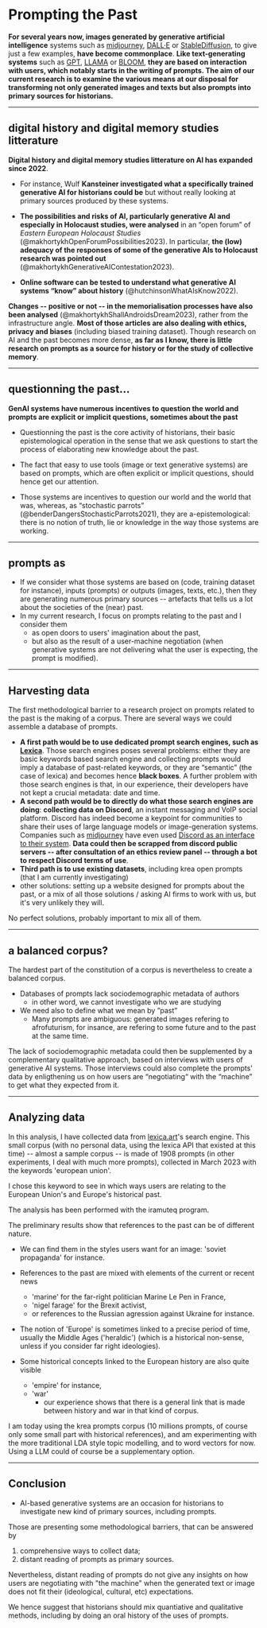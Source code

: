 # Prompting the Past

**For several years now, images generated by generative artificial intelligence** systems such as [midjourney](https://www.midjourney.com/home?callbackUrl=%2Fexplore), [DALL·E](https://openai.com/dall-e-2) or [StableDiffusion](https://stability.ai), to give just a few examples, **have become commonplace**. **Like text-generating systems** such as [GPT](https://openai.com/gpt-4), [LLAMA](https://ai.meta.com/llama/) or [BLOOM](https://huggingface.co/bigscience/bloom), **they are based on interaction with users, which notably starts in the writing of prompts. The aim of our current research is to examine the various means at our disposal for transforming not only generated images and texts but also prompts into primary sources for historians.**

---


## digital history and digital memory studies litterature

**Digital history and digital memory studies litterature on AI has expanded since 2022**.

- For instance, Wulf **Kansteiner investigated what a specifically trained generative AI for historians could be** but without really looking at primary sources produced by these systems.

- **The possibilities and risks of AI, particularly generative AI and especially in Holocaust studies, were analysed** in an “open forum” of *Eastern European Holocaust Studies* (@makhortykhOpenForumPossibilities2023). In particular, **the (low) adequacy of the responses of some of the generative AIs to Holocaust research was pointed out** (@makhortykhGenerativeAIContestation2023).

- **Online software can be tested to understand what generative AI systems “know” about history** (@hutchinsonWhatAIsKnow2022).

**Changes -- positive or not -- in the memorialisation processes have also been analysed** (@makhortykhShallAndroidsDream2023), rather from the infrastructure angle. **Most of those articles are also dealing with ethics, privacy and biases** (including biased training dataset). Though research on AI and the past becomes more dense, **as far as I know, there is little research on prompts as a source for history or for the study of collective memory**.

---

## questionning the past...

**GenAI systems have numerous incentives to question the world and prompts are explicit or implicit questions, sometimes about the past**

- Questionning the past is the core activity of historians, their basic epistemological operation in the sense that we ask questions to start the process of elaborating new knowledge about the past.
- The fact that easy to use tools (image or text generative systems) are based on prompts, which are often explicit or implicit questions, should hence get our attention.

- Those systems are incentives to question our world and the world that was, whereas, as “stochastic parrots” (@benderDangersStochasticParrots2021), they are a-epistemological: there is no notion of truth, lie or knowledge in the way those systems are working.

---

## prompts as

- If we consider what those systems are based on (code, training dataset for instance), inputs (prompts) or outputs (images, texts, etc.), then they are generating numerous primary sources -- artefacts that tells us a lot about the societies of the (near) past.
- In my current research, I focus on prompts relating to the past and I consider them
  - as open doors to users' imagination about the past,
  - but also as the result of a user-machine negotiation (when generative systems are not delivering what the user is expecting, the prompt is modified).


---

## Harvesting data

The first methodological barrier to a research project on prompts related to the past is the making of a corpus. There are several ways we could assemble a database of prompts.

- **A first path would be to use dedicated prompt search engines, such as [Lexica](https://lexica.art/)**. Those search engines poses several problems: either they are basic keywords based search engine and collecting prompts would imply a database of past-related keywords, or they are “semantic” (the case of lexica) and becomes hence **black boxes**. A further problem with those search engines is that, in our experience, their developers have not kept a crucial metadata: date and time.
- **A second path would be to directly do what those search engines are doing**: **collecting data on Discord**, an instant messaging and VoIP social platform. Discord has indeed become a keypoint for communities to share their uses of large language models or image-generation systems. Companies such as [midjourney](https://www.midjourney.com/home?callbackUrl=%2Fexplore) have even used [Discord as an interface to their system](https://docs.midjourney.com/docs/midjourney-discord). **Data could then be scrapped from discord public servers -- after consultation of an ethics review panel -- through a bot to respect Discord terms of use**.
- **Third path is to use existing datasets**, including krea open prompts (that I am currently investigating)
- other solutions: setting up a website designed for prompts about the past, or a mix of all those solutions / asking AI firms to work with us, but it's very unlikely they will.

No perfect solutions, probably important to mix all of them.

---

## a balanced corpus?

The hardest part of the constitution of a corpus is nevertheless to create a balanced corpus.

- Databases of prompts lack sociodemographic metadata of authors
  - in other word, we cannot investigate who we are studying
- We need also to define what we mean by ”past”
  - Many prompts are ambiguous: generated images refering to afrofuturism, for insance, are refering to some future and to the past at the same time.

The lack of sociodemographic metadata could then be supplemented by a complementary qualitative approach, based on interviews with users of generative AI systems. Those interviews could also complete the prompts' data by enligthening us on how users are “negotiating“ with the “machine” to get what they expected from it.

---

## Analyzing data

In this analysis, I have collected data from [lexica.art](https://lexica.art)'s search engine. This small corpus (with no personal data, using the lexica API that existed at this time) -- almost a sample corpus -- is made of 1908 prompts (in other experiments, I deal with much more prompts), collected in March 2023 with the keywords 'european union'.

I chose this keyword to see in which ways users are relating to the European Union's and Europe's historical past.

The analysis has been performed with the iramuteq program.

The preliminary results show that references to the past can be of different nature.

- We can find them in the styles users want for an image: 'soviet propaganda' for instance.
- References to the past are mixed with elements of the current or recent news
  - 'marine' for the far-right politician Marine Le Pen in France,
  - 'nigel farage' for the Brexit activist,
  - or references to the Russian agression against Ukraine for instance.

- The notion of 'Europe' is sometimes linked to a precise period of time, usually the Middle Ages ('heraldic') (which is a historical non-sense, unless if you consider far right ideologies).
- Some historical concepts linked to the European history are also quite visible
  - 'empire' for instance,
  - 'war' 
    - our experience shows that there is a general link that is made between history and war in that kind of corpus.


I am today using the krea prompts corpus (10 millions prompts, of course only some small part with historical references), and am experimenting with the more traditional LDA style topic modelling, and to word vectors for now. Using a LLM could of course be a supplementary option. 

---

## Conclusion

- AI-based generative systems are an occasion for historians to investigate new kind of primary sources, including prompts.

Those are presenting some methodological barriers, that can be answered by

1. comprehensive ways to collect data;
2. distant reading of prompts as primary sources.

Nevertheless, distant reading of prompts do not give any insights on how users are negotiating with "the machine" when the generated text or image does not fit their (ideological, cultural, etc) expectations.

We hence suggest that historians should mix quantiative and qualitative methods, including by doing an oral history of the uses of prompts.
